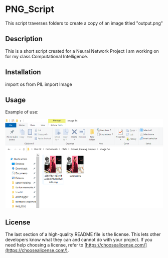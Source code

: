 # PNG_Script
This script traverses folders to create a copy of an image titled "output.png"


## Description
This is a short script created for a Neural Network Project I am working on for my class Computational Intelligence.

## Installation

import os
from PIL import Image

## Usage

Example of use:

![photo](assets/example.png)
 

## License

The last section of a high-quality README file is the license. This lets other developers know what they can and cannot do with your project. If you need help choosing a license, refer to [https://choosealicense.com/](https://choosealicense.com/).

